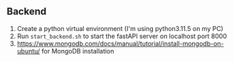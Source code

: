 ## Backend ##

1. Create a python virtual environment (I'm using python3.11.5 on my PC)
2. Run `start_backend.sh` to start the fastAPI server on localhost port 8000
3. https://www.mongodb.com/docs/manual/tutorial/install-mongodb-on-ubuntu/ for MongoDB installation